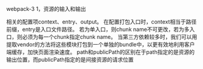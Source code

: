 webpack-3
1，资源的输入和输出

相关的配置项context、entry、output。
在配置打包入口时，context相当于路径前缀，entry是入口文件路径。
若为单入口，则chunk name不可更改，若为多入口，则必须为每一个chunk指定chunk name。
当第三方依赖较多时，我们可以用提取vendor的方法将这些模块打包到一个单独的bundle中，以更有效地利用客户端缓存，加快页面渲染速度。
path和publicPath的区别在于path指定的是资源的输出位置，而publicPath指定的是间接资源的请求位置